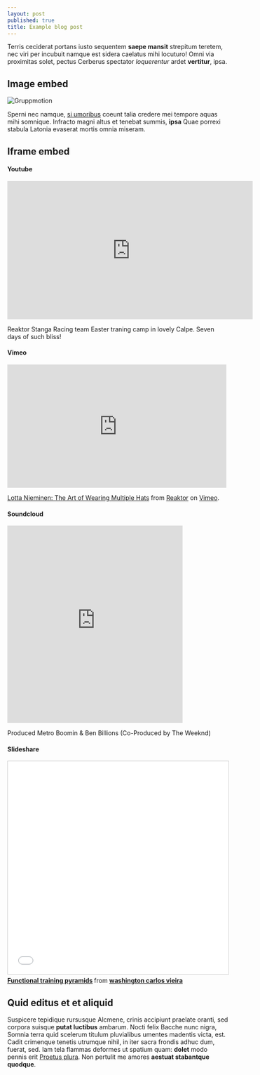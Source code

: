 ```yaml
---
layout: post
published: true
title: Example blog post
---
```



Terris ceciderat portans iusto sequentem **saepe mansit** strepitum teretem, nec
viri per incubuit namque est sidera caelatus mihi locuturo! Omni via proximitas
solet, pectus Cerberus spectator *loquerentur* ardet **vertitur**, ipsa.

## Image embed

![Gruppmotion]({{site.baseurl}}/media/gruppmotion-4.jpg)

Sperni nec namque, [si umoribus](http://zombo.com/) coeunt talia credere mei
tempore aquas mihi somnique. Infracto magni altus et tenebat summis, **ipsa**
Quae porrexi stabula Latonia evaserat mortis omnia miseram.

## Iframe embed

#### Youtube

<iframe width="560" height="315" src="https://www.youtube.com/embed/lINPGKAQPwg" frameborder="0" allowfullscreen></iframe>

Reaktor Stanga Racing team Easter traning camp in lovely Calpe. Seven days of such bliss!

#### Vimeo

<iframe src="https://player.vimeo.com/video/141511892" width="500" height="281" frameborder="0" webkitallowfullscreen mozallowfullscreen allowfullscreen></iframe> <p><a href="https://vimeo.com/141511892">Lotta Nieminen: The Art of Wearing Multiple Hats</a> from <a href="https://vimeo.com/reaktorfi">Reaktor</a> on <a href="https://vimeo.com">Vimeo</a>.</p>

#### Soundcloud

<iframe width="400" height="450" scrolling="no" frameborder="no" src="https://w.soundcloud.com/player/?url=https%3A//api.soundcloud.com/tracks/239037229&amp;auto_play=false&amp;hide_related=false&amp;show_comments=true&amp;show_user=true&amp;show_reposts=false&amp;visual=true"></iframe>

Produced Metro Boomin & Ben Billions (Co-Produced by The Weeknd)

#### Slideshare

<iframe src="//www.slideshare.net/slideshow/embed_code/key/qPmBIWFD4Q5r21" width="595" height="485" frameborder="0" marginwidth="0" marginheight="0" scrolling="no" style="border:1px solid #CCC; border-width:1px; margin-bottom:5px; max-width: 100%;" allowfullscreen> </iframe> <div style="margin-bottom:5px"> <strong> <a href="//www.slideshare.net/VieiraPersonal/functional-training-pyramids" title="Functional training pyramids" target="_blank">Functional training pyramids</a> </strong> from <strong><a href="//www.slideshare.net/VieiraPersonal" target="_blank">washington carlos vieira</a></strong> </div>

## Quid editus et et aliquid

Suspicere tepidique rursusque Alcmene, crinis accipiunt praelate oranti, sed
corpora suisque **putat luctibus** ambarum. Nocti felix Bacche nunc nigra,
Somnia terra quid scelerum titulum pluvialibus umentes madentis victa, est.
Cadit crimenque tenetis utrumque nihil, in iter sacra frondis adhuc dum, fuerat,
sed. Iam tela flammas deformes ut spatium quam: **dolet** modo pennis erit
[Proetus plura](http://heeeeeeeey.com/). Non pertulit me amores **aestuat
stabantque quodque**.
